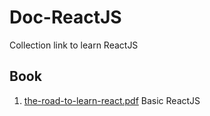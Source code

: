 # Doc-ReactJS
Collection link to learn ReactJS

## Book
1. [the-road-to-learn-react.pdf](https://drive.google.com/open?id=1JvR_m7_nUpIKwa-3u7gcK3zLaImqVjO4)
Basic ReactJS
